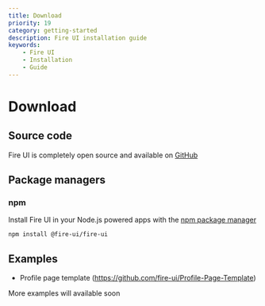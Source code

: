 ```yaml
---
title: Download
priority: 19
category: getting-started
description: Fire UI installation guide
keywords:
    - Fire UI
    - Installation
    - Guide
---
```


# Download
<div class="division">

## Source code
Fire UI is completely open source and available on [GitHub](https://github.com/fire-ui/fire-ui)

</div>
<div class="division">

## Package managers
### npm
Install Fire UI in your Node.js powered apps with the [npm package manager](http://npmjs.com/)
```
npm install @fire-ui/fire-ui
```

<div class="division">

## Examples
- Profile page template (https://github.com/fire-ui/Profile-Page-Template)

More examples will available soon

</div>